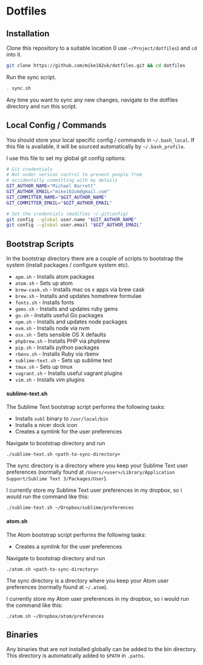 # Dotfiles

## Installation

Clone this repository to a suitable location (I use `~/Project/dotfiles`) and `cd` into it.

```bash
git clone https://github.com/mike182uk/dotfiles.git && cd dotfiles
```

Run the sync script.

```bash
. sync.sh
```

Any time you want to sync any new changes, navigate to the dotfiles directory and run this script.

## Local Config / Commands

You should store your local specific config / commands in `~/.bash_local`. If this file is available, it will be sourced automatically by `~/.bash_profile`.

I use this file to set my global git config options:

```bash
# Git credentials
# Not under version control to prevent people from
# accidentally committing with my details
GIT_AUTHOR_NAME="Michael Barrett"
GIT_AUTHOR_EMAIL="mike182uk@gmail.com"
GIT_COMMITTER_NAME="$GIT_AUTHOR_NAME"
GIT_COMMITTER_EMAIL="$GIT_AUTHOR_EMAIL"

# Set the credentials (modifies ~/.gitconfig)
git config --global user.name "$GIT_AUTHOR_NAME"
git config --global user.email "$GIT_AUTHOR_EMAIL"
```

## Bootstrap Scripts

In the bootstrap directory there are a couple of scripts to bootstrap the system (install packages / configure system etc).

- `apm.sh` - Installs atom packages
- `atom.sh` - Sets up atom
- `brew-cask.sh` - Installs mac os x apps via brew cask
- `brew.sh` - Installs and updates homebrew formulae
- `fonts.sh` - Installs fonts
- `gems.sh` - Installs and updates ruby gems
- `go.sh` - Installs useful Go packages
- `npm.sh` - Installs and updates node packages
- `nvm.sh` - Installs node via nvm
- `osx.sh` - Sets sensible OS X defaults
- `phpbrew.sh` - Installs PHP via phpbrew
- `pip.sh` - Installs python packages
- `rbenv.sh` - Installs Ruby via rbenv
- `sublime-text.sh` - Sets up sublime text
- `tmux.sh` - Sets up tmux
- `vagrant.sh` - Installs useful vagrant plugins
- `vim.sh` - Installs vim plugins

#### sublime-text.sh

The Sublime Text bootstrap script performs the following tasks:

- Installs `subl` binary to `/usr/local/bin`
- Installs a nicer dock icon
- Creates a symlink for the user preferences

Navigate to bootstrap directory and run

```
./sublime-text.sh <path-to-sync-directory>
```

The sync directory is a directory where you keep your Sublime Text user preferences (normally found at `/Users/<user>/Library/Application Support/Sublime Text 3/Packages/User`).

I currently store my Sublime Text user preferences in my dropbox, so i would run the command like this:

```
./sublime-text.sh ~/Dropbox/sublime/preferences
```

#### atom.sh

The Atom bootstrap script performs the following tasks:

- Creates a symlink for the user preferences

Navigate to bootstrap directory and run

```
./atom.sh <path-to-sync-directory>
```

The sync directory is a directory where you keep your Atom user preferences (normally found at `~/.atom`).

I currently store my Atom user preferences in my dropbox, so i would run the command like this:

```
./atom.sh ~/Dropbox/atom/preferences
```

## Binaries
Any binaries that are not installed globally can be added to the bin directory. This directory is automatically added to `$PATH` in `.paths`.
